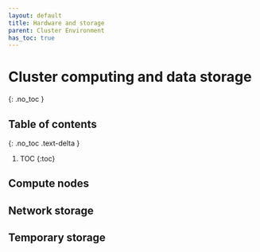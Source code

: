 ```yaml
---
layout: default
title: Hardware and storage
parent: Cluster Environment
has_toc: true
---
```


# Cluster computing and data storage
{: .no_toc }

## Table of contents
{: .no_toc .text-delta }

1. TOC
{:toc}

## Compute nodes

## Network storage

## Temporary storage

